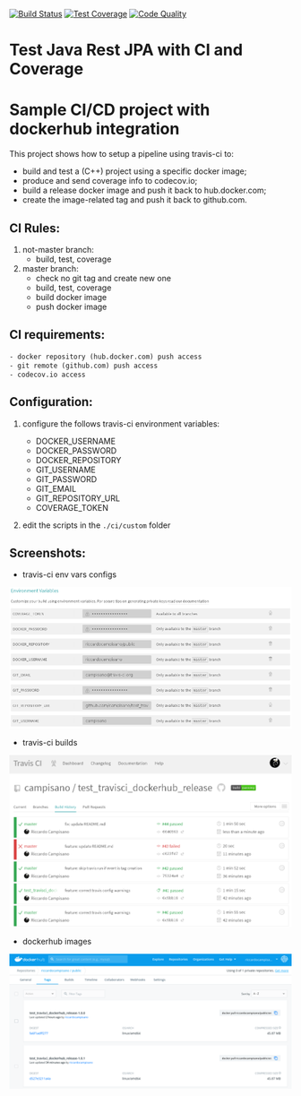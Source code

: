 [![Build Status](https://travis-ci.org/campisano/test_travisci_dockerhub_release.svg?branch=master "Build Status")](https://travis-ci.org/campisano/test_travisci_dockerhub_release)
[![Test Coverage](https://codecov.io/gh/campisano/test_travisci_dockerhub_release/branch/master/graph/badge.svg "Test Coverage")](https://codecov.io/gh/campisano/test_travisci_dockerhub_release)
[![Code Quality](https://img.shields.io/lgtm/grade/cpp/g/campisano/test_travisci_dockerhub_release.svg "Code Quality")](https://lgtm.com/projects/g/campisano/test_travisci_dockerhub_release/context:cpp)

# Test Java Rest JPA with CI and Coverage

# Sample CI/CD project with dockerhub integration

This project shows how to setup a pipeline using travis-ci to:
- build and test a (C++) project using a specific docker image;
- produce and send coverage info to codecov.io;
- build a release docker image and push it back to hub.docker.com;
- create the image-related tag and push it back to github.com.



## CI Rules:

1) not-master branch:
    - build, test, coverage
0) master branch:
    - check no git tag and create new one
    - build, test, coverage
    - build docker image
    - push docker image



## CI requirements:
    - docker repository (hub.docker.com) push access
    - git remote (github.com) push access
    - codecov.io access



## Configuration:

1) configure the follows travis-ci environment variables:
    - DOCKER_USERNAME
    - DOCKER_PASSWORD
    - DOCKER_REPOSITORY
    - GIT_USERNAME
    - GIT_PASSWORD
    - GIT_EMAIL
    - GIT_REPOSITORY_URL
    - COVERAGE_TOKEN

2) edit the scripts in the `./ci/custom` folder



## Screenshots:

* travis-ci env vars configs

![Alt text](/doc/README.md/travisci-config.png?raw=true "travis-ci env vars")


* travis-ci builds

![Alt text](/doc/README.md/travisci-builds.png?raw=true "travis-ci builds")


* dockerhub images

![Alt text](/doc/README.md/dockerhub-images.png?raw=true "dockerhub images")
